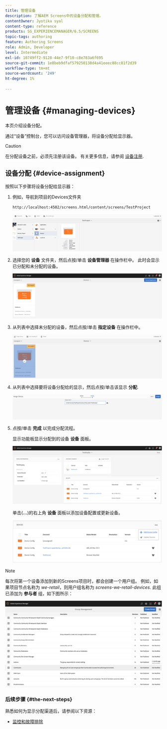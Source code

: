 ```yaml
---
title: 管理设备
description: 了解AEM Screens中的设备分配和管理。
contentOwner: Jyotika syal
content-type: reference
products: SG_EXPERIENCEMANAGER/6.5/SCREENS
topic-tags: authoring
feature: Authoring Screens
role: Admin, Developer
level: Intermediate
exl-id: 10749ff2-9128-44e7-9f10-c8e783a6f695
source-git-commit: 1e8beb9dfaf579250138d4a41eeec88cc81f2d39
workflow-type: tm+mt
source-wordcount: '249'
ht-degree: 1%

---
```


# 管理设备 {#managing-devices}

本页介绍设备分配。

通过“设备”控制台，您可以访问设备管理器，将设备分配给显示器。

>[!CAUTION]
>
>在分配设备之前，必须先注册该设备。 有关更多信息，请参阅 [设备注册](device-registration.md).

## 设备分配 {#device-assignment}

按照以下步骤将设备分配给显示器：

1. 例如，导航到项目的Devices文件夹

   `http://localhost:4502/screens.html/content/screens/TestProject`

   ![chlimage_1-32](assets/chlimage_1-32.png)

1. 选择您的 **设备** 文件夹，然后点按/单击 **设备管理器** 在操作栏中。 此时会显示已分配和未分配的设备。

   ![chlimage_1-33](assets/chlimage_1-33.png)

1. 从列表中选择未分配的设备，然后点按/单击 **指定设备** 在操作栏中。

   ![chlimage_1-34](assets/chlimage_1-34.png)

1. 从列表中选择要将设备分配给的显示，然后点按/单击该显示 **分配**.

   ![chlimage_1-35](assets/chlimage_1-35.png)

1. 点按/单击 **完成** 以完成分配流程。


   显示功能板显示分配到的设备 **设备** 面板。

   ![chlimage_1-37](assets/chlimage_1-37.png)

   单击(**...**)的右上角 **设备** 面板以添加设备配置或更新设备。

   ![chlimage_1-38](assets/chlimage_1-38.png)

>[!NOTE]
>
>每次将第一个设备添加到新的Screens项目时，都会创建一个用户组。
>例如，如果项目节点名称为 *we-retail*，则用户组名称为 *screens-we-retail-devices*.
>此组已添加为 **参与者** 组，如下图所示：

![chlimage_1-39](assets/chlimage_1-39.png)

### 后续步骤 {#the-next-steps}

熟悉如何为显示分配渠道后，请参阅以下资源：

* [监控和故障排除](monitoring-screens.md)
